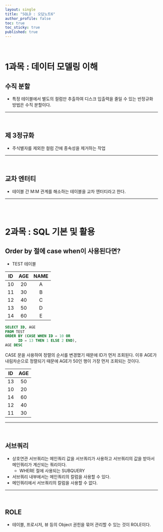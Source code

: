 ```yaml
---
layout: single
title: "SQLD : 오답노트6"
author_profile: false
toc: true
toc_sticky: true
published: true
---
```


<br>

# 1과목 : 데이터 모델링 이해

## 수직 분할

* 특정 테이블에서 별도의 컬럼만 추출하여 디스크 입출력을 줄일 수 있는 반정규화 방법은 수직 분할이다.

<hr>
<br>

## 제 3정규화

* 주식별자를 제외한 컬럼 간에 종속성을 제거하는 작업

<hr>
<br>

## 교차 엔터티

* 테이블 간 M:M 관계를 해소하는 테이블을 교차 엔터티라고 한다.

<hr>
<br>
<br>

# 2과목 : SQL 기본 및 활용

## Order by 절에 case when이 사용된다면?

* TEST 테이블

|**ID**|**AGE**|**NAME**|
|:---:|:---:|:---:|
|10|20|A|
|11|30|B|
|12|40|C|
|13|50|D|
|14|60|E|

```sql
SELECT ID, AGE
FROM TEST
ORDER BY (CASE WHEN ID = 10 OR
      ID = 13 THEN 1 ELSE 2 END),
AGE DESC
```

<div class="notice--primary">
CASE 문을 사용하여 정렬의 순서를 변경했기 때문에 ID가 먼저 조회된다.
이후 AGE가 내림차순으로 정렬되기 때문에 AGE가 50인 행이 가장 먼저 조회되는 것이다.
</div>

|**ID**|**AGE**|
|:---:|:---:|
|13|50|
|10|20|
|14|60|
|12|40|
|11|30|

<hr>
<br>

## 서브쿼리

* 상호연관 서브쿼리는 메인쿼리 값을 서브쿼리가 사용하고 서브쿼리의 값을 받아서 메인쿼리가 계산되는 쿼리이다.
  - WHERE 절에 사용되는 SUBQUERY
* 서브쿼리 내부에서는 메인쿼리의 칼럼을 사용할 수 있다.
* 메인쿼리에서 서브쿼리의 칼럼을 사용할 수 없다.

<hr>
<br>

## ROLE

* 테이블, 프로시저, 뷰 등의 Object 권힌을 묶어 관리할 수 있는 것이 ROLE이다.